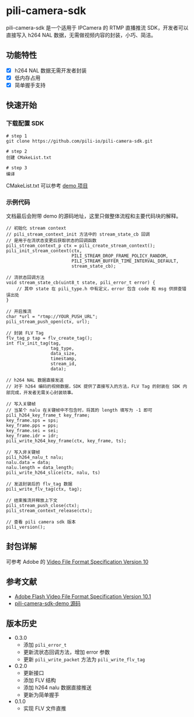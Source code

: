 # pili-camera-sdk

pili-camera-sdk 是一个适用于 IPCamera 的 RTMP 直播推流 SDK，开发者可以直接写入 h264 NAL 数据，无需做视频内容的封装，小巧、简洁。

## 功能特性

- [x] h264 NAL 数据无需开发者封装
- [x] 低内存占用
- [x] 简单握手支持

## 快速开始

### 下载配置 SDK

```
# step 1
git clone https://github.com/pili-io/pili-camera-sdk.git

# step 2
创建 CMakeList.txt

# step 3
编译
```

CMakeList.txt 可以参考 [demo 项目](https://github.com/pili-io/pili-camera-sdk-demo)

### 示例代码

文档最后会附带 demo 的源码地址，这里只做整体流程和主要代码块的解释。

```
// 初始化 stream context
// pili_stream_context_init 方法中的 stream_state_cb 回调
// 是用于在流状态变更后获取状态的回调函数
pili_stream_context_p ctx = pili_create_stream_context();
pili_init_stream_context(ctx, 
                         PILI_STREAM_DROP_FRAME_POLICY_RANDOM,
                         PILI_STREAM_BUFFER_TIME_INTERVAL_DEFAULT,
                         stream_state_cb);
```

```
// 流状态回调方法
void stream_state_cb(uint8_t state, pili_error_t error) {
    // 其中 state 在 pili_type.h 中有定义，error 包含 code 和 msg 供排查错误出处
}
```

```
// 开启推流
char *url = "rtmp://YOUR_PUSH_URL";
pili_stream_push_open(ctx, url);
```

```
// 封装 FLV Tag
flv_tag_p tap = flv_create_tag();
int flv_init_tag(tag,
                 tag_type,
                 data_size,
                 timestamp,
                 stream_id,
                 data);
```

```
// h264 NAL 数据直接发送
// 对于 h264 编码的视频数据，SDK 提供了直接写入的方法，FLV Tag 的封装在 SDK 内部完成，开发者无需关心封装琐事。

// 写入关键帧
// 当某个 nalu 在关键帧中不包含时，将其的 length 填写为 -1 即可
pili_h264_key_frame_t key_frame;
key_frame.sps = sps;
key_frame.pps = pps;
key_frame.sei = sei;
key_frame.idr = idr;
pili_write_h264_key_frame(ctx, key_frame, ts);

// 写入非关键帧
pili_h264_nalu_t nalu;
nalu.data = data;
nalu.length = data_length;
pili_write_h264_slice(ctx, nalu, ts)
```

```
// 发送封装后的 flv_tag 数据
pili_write_flv_tag(ctx, tag);
```

```
// 结束推流并释放上下文
pili_stream_push_close(ctx);
pili_stream_context_release(ctx);
```

```
// 查看 pili camera sdk 版本
pili_version();
```

## 封包详解

可参考 Adobe 的 [Video File Format Specification Version 10](http://www.adobe.com/content/dam/Adobe/en/devnet/flv/pdfs/video_file_format_spec_v10.pdf)

## 参考文献

- [Adobe Flash Video File Format Specification Version 10.1](http://download.macromedia.com/f4v/video_file_format_spec_v10_1.pdf)
- [pili-camera-sdk-demo 源码](https://github.com/pili-io/pili-camera-sdk-demo)

## 版本历史

- 0.3.0
    - 添加 `pili_error_t`
    - 更新流状态回调方法，增加 error 参数
    - 更新 `pili_write_packet` 方法为 `pili_write_flv_tag`
- 0.2.0
   - 更新接口
   - 添加 FLV 结构
   - 添加 h264 nalu 数据直接推送
   - 更新为简单握手
- 0.1.0
	- 实现 FLV 文件直推